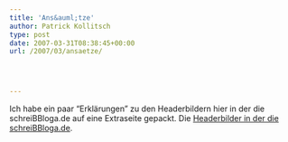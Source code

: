 ```yaml
---
title: 'Ans&auml;tze'
author: Patrick Kollitsch
type: post
date: 2007-03-31T08:38:45+00:00
url: /2007/03/ansaetze/




---
```

Ich habe ein paar &#8220;Erkl&auml;rungen&#8221; zu den Headerbildern hier in der die schreiBBloga.de auf eine Extraseite gepackt. Die [Headerbilder in der die schreiBBloga.de][1].

 [1]: http://die.schreibbloga.de/header-bilder